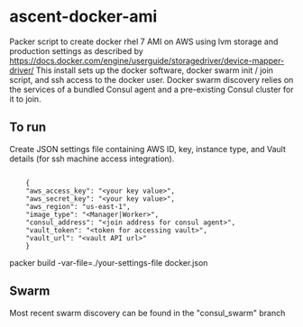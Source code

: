# ascent-docker-ami
Packer script to create docker rhel 7 AMI on AWS using lvm storage and production settings as described by https://docs.docker.com/engine/userguide/storagedriver/device-mapper-driver/
This install sets up the docker software, docker swarm init / join script, and ssh access to the docker user. 
Docker swarm discovery relies on the services of a bundled Consul agent and a pre-existing Consul cluster for it to join.      

## To run
Create JSON settings file containing AWS ID, key, instance type, and Vault details (for ssh machine access integration).
```

    {
    "aws_access_key": "<your key value>",
    "aws_secret_key": "<your key value>",
    "aws_region": "us-east-1",
    "image_type": "<Manager|Worker>",
    "consul_address": "<join address for consul agent>",
    "vault_token": "<token for accessing vault>",
    "vault_url": "<vault API url>"
    }
```
packer build -var-file=./your-settings-file docker.json

## Swarm
Most recent swarm discovery can be found in the "consul_swarm" branch
